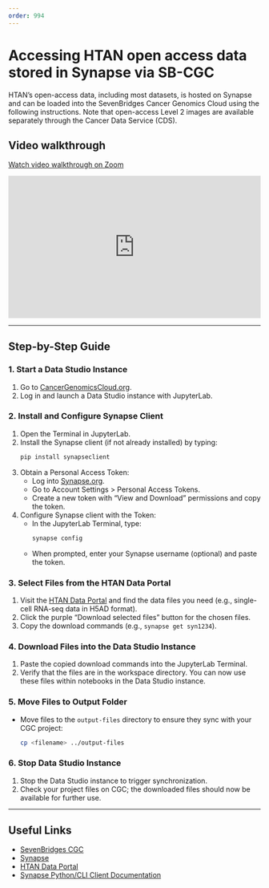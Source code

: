 ```yaml
---
order: 994
---
```


# Accessing HTAN open access data stored in Synapse via SB-CGC

HTAN’s open-access data, including most datasets, is hosted on Synapse and can be loaded into the SevenBridges Cancer Genomics Cloud using the following instructions. Note that open-access Level 2 images are available separately through the Cancer Data Service (CDS).

## Video walkthrough

[Watch video walkthrough on Zoom](https://us02web.zoom.us/clips/share/JNSyNG3rPRoWVYjWrYNiV-Z9Tv-TYIKdb54YLB6pk6CRhhnEQ0g14a4-2hItZXGOYXq3CzcSVjgNTL7HMhHjUm72.cd78QzhYRY4j02Mw)

<div style="position: relative; width: 100%; height: 0; padding-bottom: 56.25%;">
    <iframe src="https://us02web.zoom.us/clips/embed/JNSyNG3rPRoWVYjWrYNiV-Z9Tv-TYIKdb54YLB6pk6CRhhnEQ0g14a4-2hItZXGOYXq3CzcSVjgNTL7HMhHjUm72.cd78QzhYRY4j02Mw" 
            frameborder="0" allowfullscreen="allowfullscreen" 
            style="position: absolute; width: 100%; height: 100%; top: 0; left: 0;">
    </iframe>
</div>


---

## Step-by-Step Guide

### 1. Start a Data Studio Instance
1. Go to [CancerGenomicsCloud.org](https://cancergenomicscloud.org).
2. Log in and launch a Data Studio instance with JupyterLab.

### 2. Install and Configure Synapse Client
1. Open the Terminal in JupyterLab.
2. Install the Synapse client (if not already installed) by typing:
   ```bash
   pip install synapseclient
   ```
3. Obtain a Personal Access Token:
   - Log into [Synapse.org](https://synapse.org).
   - Go to Account Settings > Personal Access Tokens.
   - Create a new token with “View and Download” permissions and copy the token.
4. Configure Synapse client with the Token:
   - In the JupyterLab Terminal, type:
     ```bash
     synapse config
     ```
   - When prompted, enter your Synapse username (optional) and paste the token.

### 3. Select Files from the HTAN Data Portal
1. Visit the [HTAN Data Portal](https://data.humantumoratlas.org) and find the data files you need (e.g., single-cell RNA-seq data in H5AD format).
2. Click the purple “Download selected files” button for the chosen files.
3. Copy the download commands (e.g., `synapse get syn1234`).

### 4. Download Files into the Data Studio Instance
1. Paste the copied download commands into the JupyterLab Terminal.
2. Verify that the files are in the workspace directory. You can now use these files within notebooks in the Data Studio instance.

### 5. Move Files to Output Folder
- Move files to the `output-files` directory to ensure they sync with your CGC project:
  ```bash
  cp <filename> ../output-files
  ```

### 6. Stop Data Studio Instance
1. Stop the Data Studio instance to trigger synchronization.
2. Check your project files on CGC; the downloaded files should now be available for further use.

---

## Useful Links

- [SevenBridges CGC](https://cancergenomicscloud.org)
- [Synapse](https://synapse.org)
- [HTAN Data Portal](https://data.humantumoratlas.org)
- [Synapse Python/CLI Client Documentation](https://python-docs.synapse.org)
